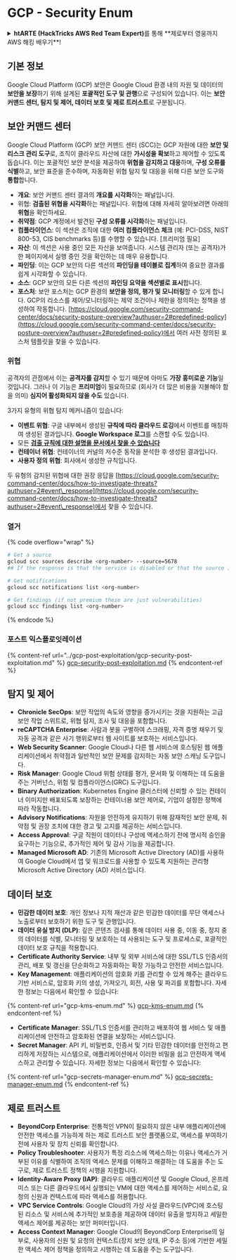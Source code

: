 # GCP - Security Enum

<details>

<summary><strong>htARTE (HackTricks AWS Red Team Expert)</strong>를 통해 **제로부터 영웅까지 AWS 해킹 배우기**!</summary>

HackTricks를 지원하는 다른 방법:

* **회사를 HackTricks에서 광고**하거나 **PDF로 HackTricks 다운로드**하려면 [**구독 요금제**](https://github.com/sponsors/carlospolop)를 확인하세요!
* [**공식 PEASS & HackTricks 스왜그**](https://peass.creator-spring.com)를 구입하세요
* [**The PEASS Family**](https://opensea.io/collection/the-peass-family)를 발견하세요, 당사의 독점 [**NFTs**](https://opensea.io/collection/the-peass-family) 컬렉션
* **💬** [**디스코드 그룹**](https://discord.gg/hRep4RUj7f) 또는 [텔레그램 그룹](https://t.me/peass)에 **가입**하거나 **트위터** 🐦 [**@hacktricks\_live**](https://twitter.com/hacktricks\_live)**를 팔로우**하세요.
* **HackTricks** 및 **HackTricks Cloud** 깃허브 저장소에 PR을 제출하여 **해킹 트릭을 공유**하세요.

</details>

## 기본 정보

Google Cloud Platform (GCP) 보안은 Google Cloud 환경 내의 자원 및 데이터의 **보안을 보장**하기 위해 설계된 **포괄적인 도구 및 관행**으로 구성되어 있습니다. 이는 **보안 커맨드 센터, 탐지 및 제어, 데이터 보호 및 제로 트러스트**로 구분됩니다.

## **보안 커맨드 센터**

Google Cloud Platform (GCP) 보안 커맨드 센터 (SCC)는 GCP 자원에 대한 **보안 및 리스크 관리 도구**로, 조직이 클라우드 자산에 대한 **가시성을 확보**하고 제어할 수 있도록 돕습니다. 이는 포괄적인 보안 분석을 제공하여 **위협을 감지하고 대응**하며, **구성 오류를 식별**하고, 보안 표준을 준수하며, 자동화된 위협 탐지 및 대응을 위해 다른 보안 도구와 **통합**합니다.

* **개요**: 보안 커맨드 센터 결과의 **개요를 시각화**하는 패널입니다.
* 위협: **검출된 위협을 시각화**하는 패널입니다. 위협에 대해 자세히 알아보려면 아래의 **위협**을 확인하세요.
* **취약점**: GCP 계정에서 발견된 **구성 오류를 시각화**하는 패널입니다.
* **컴플라이언스**: 이 섹션은 조직에 대한 **여러 컴플라이언스 체크** (예: PCI-DSS, NIST 800-53, CIS benchmarks 등)를 수행할 수 있습니다. \[프리미엄 필요]
* **자산**: 이 섹션은 사용 중인 모든 자산을 보여줍니다. 시스템 관리자 (또는 공격자)가 한 페이지에서 실행 중인 것을 확인하는 데 매우 유용합니다.
* **파인딩**: 이는 GCP 보안의 다른 섹션의 **파인딩을 테이블로 집계**하여 중요한 결과를 쉽게 시각화할 수 있습니다.
* **소스**: GCP 보안의 모든 다른 섹션의 **파인딩 요약을 섹션별로 표시**합니다.
* **포스처**: 보안 포스처는 GCP 환경의 **보안을 정의, 평가 및 모니터링**할 수 있게 합니다. GCP의 리소스를 제어/모니터링하는 제약 조건이나 제한을 정의하는 정책을 생성하여 작동합니다. [https://cloud.google.com/security-command-center/docs/security-posture-overview?authuser=2#predefined-policy](https://cloud.google.com/security-command-center/docs/security-posture-overview?authuser=2#predefined-policy)에서 여러 사전 정의된 포스처 템플릿을 찾을 수 있습니다.

### **위협**

공격자의 관점에서 이는 **공격자를 감지**할 수 있기 때문에 아마도 **가장 흥미로운 기능**일 것입니다. 그러나 이 기능은 **프리미엄**이 필요하므로 (회사가 더 많은 비용을 지불해야 함을 의미) **심지어 활성화되지 않을 수도** 있습니다.

3가지 유형의 위협 탐지 메커니즘이 있습니다:

* **이벤트 위협**: 구글 내부에서 생성된 **규칙에 따라 클라우드 로깅**에서 이벤트를 매칭하여 생성된 결과입니다. **Google Workspace 로그**를 스캔할 수도 있습니다.
* 모든 [**검출 규칙에 대한 설명을 문서에서 찾을 수 있습니다**](https://cloud.google.com/security-command-center/docs/concepts-event-threat-detection-overview?authuser=2#how\_works)
* **컨테이너 위협**: 컨테이너의 커널의 저수준 동작을 분석한 후 생성된 결과입니다.
* **사용자 정의 위협**: 회사에서 생성한 규칙입니다.

두 유형의 감지된 위협에 대한 권장 응답을 [https://cloud.google.com/security-command-center/docs/how-to-investigate-threats?authuser=2#event\_response](https://cloud.google.com/security-command-center/docs/how-to-investigate-threats?authuser=2#event\_response)에서 찾을 수 있습니다.

### 열거

{% code overflow="wrap" %}
```bash
# Get a source
gcloud scc sources describe <org-number> --source=5678
## If the response is that the service is disabled or that the source is not found, then, it isn't enabled

# Get notifications
gcloud scc notifications list <org-number>

# Get findings (if not premium these are just vulnerabilities)
gcloud scc findings list <org-number>
```
{% endcode %}

### 포스트 익스플로잇레이션

{% content-ref url="../gcp-post-exploitation/gcp-security-post-exploitation.md" %}
[gcp-security-post-exploitation.md](../gcp-post-exploitation/gcp-security-post-exploitation.md)
{% endcontent-ref %}

## 탐지 및 제어

* **Chronicle SecOps**: 보안 작업의 속도와 영향을 증가시키는 것을 지원하는 고급 보안 작업 스위트로, 위협 탐지, 조사 및 대응을 포함합니다.
* **reCAPTCHA Enterprise**: 사람과 봇을 구별하여 스크래핑, 자격 증명 채우기 및 자동 공격과 같은 사기 행위로부터 웹 사이트를 보호하는 서비스입니다.
* **Web Security Scanner**: Google Cloud나 다른 웹 서비스에 호스팅된 웹 애플리케이션에서 취약점과 일반적인 보안 문제를 감지하는 자동 보안 스캐닝 도구입니다.
* **Risk Manager**: Google Cloud 위험 상태를 평가, 문서화 및 이해하는 데 도움을 주는 거버넌스, 위험 및 컴플라이언스(GRC) 도구입니다.
* **Binary Authorization**: Kubernetes Engine 클러스터에 신뢰할 수 있는 컨테이너 이미지만 배포되도록 보장하는 컨테이너용 보안 제어로, 기업이 설정한 정책에 따라 작동합니다.
* **Advisory Notifications**: 자원을 안전하게 유지하기 위해 잠재적인 보안 문제, 취약점 및 권장 조치에 대한 경고 및 고지를 제공하는 서비스입니다.
* **Access Approval**: 구글 직원이 데이터나 구성에 액세스하기 전에 명시적 승인을 요구하는 기능으로, 추가적인 제어 및 감사 기능을 제공합니다.
* **Managed Microsoft AD**: 기존의 Microsoft Active Directory (AD)를 사용하여 Google Cloud에서 앱 및 워크로드를 사용할 수 있도록 지원하는 관리형 Microsoft Active Directory (AD) 서비스입니다.

## 데이터 보호

* **민감한 데이터 보호**: 개인 정보나 지적 재산과 같은 민감한 데이터를 무단 액세스나 노출로부터 보호하기 위한 도구 및 관행입니다.
* **데이터 유실 방지 (DLP)**: 깊은 콘텐츠 검사를 통해 데이터 사용 중, 이동 중, 정지 중의 데이터를 식별, 모니터링 및 보호하는 데 사용되는 도구 및 프로세스로, 포괄적인 데이터 보호 규칙을 적용합니다.
* **Certificate Authority Service**: 내부 및 외부 서비스에 대한 SSL/TLS 인증서의 관리, 배포 및 갱신을 단순화하고 자동화하는 확장 가능하고 안전한 서비스입니다.
* **Key Management**: 애플리케이션의 암호화 키를 관리할 수 있게 해주는 클라우드 기반 서비스로, 암호화 키의 생성, 가져오기, 회전, 사용 및 파괴를 포함합니다. 자세한 정보는 다음에서 확인할 수 있습니다:

{% content-ref url="gcp-kms-enum.md" %}
[gcp-kms-enum.md](gcp-kms-enum.md)
{% endcontent-ref %}

* **Certificate Manager**: SSL/TLS 인증서를 관리하고 배포하여 웹 서비스 및 애플리케이션에 안전하고 암호화된 연결을 보장하는 서비스입니다.
* **Secret Manager**: API 키, 비밀번호, 인증서 및 기타 민감한 데이터를 안전하고 편리하게 저장하는 시스템으로, 애플리케이션에서 이러한 비밀을 쉽고 안전하게 액세스하고 관리할 수 있습니다. 자세한 정보는 다음에서 확인할 수 있습니다:

{% content-ref url="gcp-secrets-manager-enum.md" %}
[gcp-secrets-manager-enum.md](gcp-secrets-manager-enum.md)
{% endcontent-ref %}

## 제로 트러스트

* **BeyondCorp Enterprise**: 전통적인 VPN이 필요하지 않은 내부 애플리케이션에 안전한 액세스를 가능하게 하는 제로 트러스트 보안 플랫폼으로, 액세스를 부여하기 전에 사용자 및 장치 신뢰를 확인합니다.
* **Policy Troubleshooter**: 사용자가 특정 리소스에 액세스하는 이유나 액세스가 거부된 이유를 식별하여 조직의 액세스 문제를 이해하고 해결하는 데 도움을 주는 도구로, 제로 트러스트 정책의 시행을 지원합니다.
* **Identity-Aware Proxy (IAP)**: 클라우드 애플리케이션 및 Google Cloud, 온프레미스 또는 다른 클라우드에서 실행되는 VM에 대한 액세스를 제어하는 서비스로, 요청의 신원과 컨텍스트에 따라 액세스를 허용합니다.
* **VPC Service Controls**: Google Cloud의 가상 사설 클라우드(VPC)에 호스팅된 리소스 및 서비스에 추가적인 보호층을 제공하여 데이터 유출을 방지하고 세밀한 액세스 제어를 제공하는 보안 퍼미터입니다.
* **Access Context Manager**: Google Cloud의 BeyondCorp Enterprise의 일부로, 사용자의 신원 및 요청의 컨텍스트(장치 보안 상태, IP 주소 등)에 기반한 세밀한 액세스 제어 정책을 정의하고 시행하는 데 도움을 주는 도구입니다.
